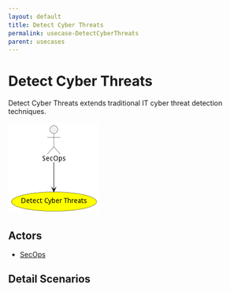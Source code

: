 ```yaml
---
layout: default
title: Detect Cyber Threats
permalink: usecase-DetectCyberThreats
parent: usecases
---
```

# Detect Cyber Threats

Detect Cyber Threats extends traditional IT cyber threat detection techniques.

![Activities Diagram](./Activities.png)

## Actors

* [SecOps](actor-secops)











## Detail Scenarios






